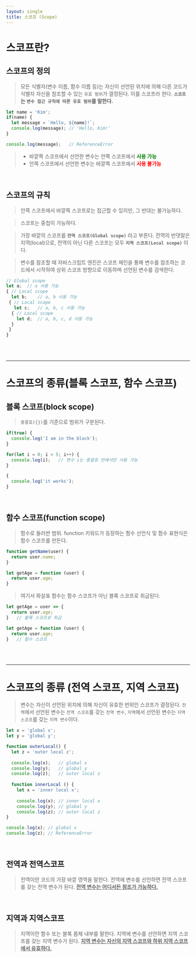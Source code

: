 ```yaml
---
layout: single
title: 스코프 (Scope)
---
```


# 스코프란?
## 스코프의 정의
>모든 식별자(변수 이름, 함수 이름 등)는 자신이 선언된 위치에 의해 다른 코드가 식별자 자신을 참조할 수 있는 `유효 범위`가 결정된다. 이를 스코프라 한다.
>**`스코프`는 `변수 접근 규칙에 따른 유효 범위`를 말한다.**

```javascript
let name = 'Kim';
if(name) {
  let message = `Hello, ${name}!`;
  console.log(message);	// 'Hello, Kim!'
}

console.log(message);	// ReferenceError
```

> - 바깥쪽 스코프에서 선언한 변수는 안쪽 스코프에서 **<span style='color:green'>사용 가능</span>**
> - 안쪽 스코프에서 선언한 변수는 바깥쪽 스코프에서 **<span style = 'color:red'>사용 불가능</span>**

<br/>

## 스코프의 규칙
>안쪽 스코프에서 바깥쪽 스코프로는 접근할 수 있지만, 그 반대는 불가능하다.

>스코프는 중첩이 가능하다.

>가장 바깥의 스코프를 **`전역 스코프(Global scope)`** 라고 부른다. 전역의 반댓말은 지역(local)으로, 전역이 아닌 다른 스코프는 모두 **`지역 스코프(Local scope)`** 이다.

>변수를 참조할 때 자바스크립트 엔진은 스코프 체인을 통해 변수를 참조하는 코드에서 시작하여 상위 스코프 방향으로 이동하며 선언된 변수를 검색한다.

```javascript
// Global scope
let a;	// a 사용 가능
{ // Local scope
  let b;	// a, b 사용 가능
 { // Local scope
   let c;	// a, b, c 사용 가능
  { // Local scope
    let d;	// a, b, c, d 사용 가능
  }
 }
}
```

<br/><br/><hr/>

# 스코프의 종류(블록 스코프, 함수 스코프)
## 블록 스코프(block scope)
>`중괄호({})`를 기준으로 범위가 구분된다.

```javascript
if(true) {
  console.log('I am in the block');
}

for(let i = 0; i < 5; i++) {
  console.log(i); 	// 변수 i는 중괄호 안에서만 사용 가능
}

{
  console.log('it works');
}
```

<br/>

## 함수 스코프(function scope)
> 함수로 둘러싼 범위.
> function 키워드가 등장하는 함수 선언식 및 함수 표현식은 함수 스코프를 만든다.

```javascript
function getName(user) {
  return user.name;
}

let getAge = function (user) {
  return user.age;
}
```

>여기서 화살표 함수는 함수 스코프가 아닌 블록 스코프로 취급된다.

```javascript
let getAge = user => {
  return user.age;
}	// 블록 스코프로 취급

let getAge = function (user) {
  return user.age;
}	// 함수 스코프
```

<br/><br/><hr/>

# 스코프의 종류 (전역 스코프, 지역 스코프)
>변수는 자신이 선언된 위치에 의해 자신이 유효한 번위인 스코프가 결정된다.
>`전역`에서 선언된 변수는 `전역 스코프`를 갖는 `전역 변수`, `지역`에서 선언된 변수는 `지역 스코프`를 갖는 `지역 변수`이다.

```javascript
let x = 'global x';
let y = 'global y';

function outerLocal() {
  let z = 'outer local z';
  
  console.log(x);	// global x
  console.log(y);	// global y
  console.log(z);	// outer local z
  
  function innerLocal () {
    let x = 'inner local x';
    
    console.log(x);	// inner local x
    console.log(y);	// global y
    console.log(z);	// outer local z
}

console.log(x); // global x
console.log(z); // ReferenceError
```

<br/>

## 전역과 전역스코프
>전역이란 코드의 가장 바깥 영역을 말한다. 전역에 변수를 선언하면 전역 스코프를 갖는 전역 변수가 된다.
>**<span style='text-decoration:underline'>전역 변수는 어디서든 참조가 가능하다.</span>**

<br/>

## 지역과 지역스코프
>지역이란 함수 또는 블록 몸체 내부를 말한다. 지역에 변수를 선언하면 지역 스코프를 갖는 지역 변수가 된다.
>**<span style='text-decoration:underline'>지역 변수는 자신의 지역 스코프와 하위 지역 스코프에서 유효하다.</span>**